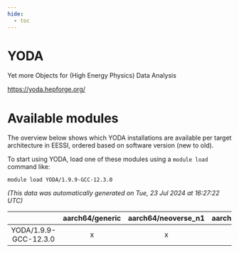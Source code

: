 ```yaml
---
hide:
  - toc
---
```


YODA
====


Yet more Objects for (High Energy Physics) Data Analysis

https://yoda.hepforge.org/
# Available modules


The overview below shows which YODA installations are available per target architecture in EESSI, ordered based on software version (new to old).

To start using YODA, load one of these modules using a `module load` command like:

```shell
module load YODA/1.9.9-GCC-12.3.0
```

*(This data was automatically generated on Tue, 23 Jul 2024 at 16:27:22 UTC)*  

| |aarch64/generic|aarch64/neoverse_n1|aarch64/neoverse_v1|x86_64/generic|x86_64/amd/zen2|x86_64/amd/zen3|x86_64/intel/haswell|x86_64/intel/skylake_avx512|
| :---: | :---: | :---: | :---: | :---: | :---: | :---: | :---: | :---: |
|YODA/1.9.9-GCC-12.3.0|x|x|x|x|x|x|x|x|
